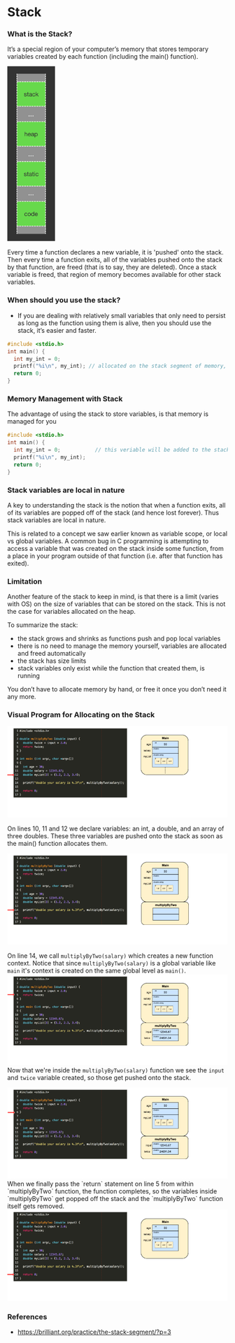 # Stack

### What is the Stack?
It’s a special region of your computer’s memory that stores temporary variables created by each function (including the main() function).

<img src="../images/memory-layout-of-running-program.png" height="400px">

Every time a function declares a new variable, it is 'pushed' onto the stack. Then every time a function exits,
all of the variables pushed onto the stack by that function, are freed (that is to say, they are deleted).
Once a stack variable is freed, that region of memory becomes available for other stack variables.

### When should you use the stack?
- If you are dealing with relatively small variables that only need to persist as long as the function using them is alive, then you should use the stack, it’s easier and faster.


```c
#include <stdio.h>
int main() {
  int my_int = 0;
  printf("%i\n", my_int); // allocated on the stack segment of memory, since we are creating this function in a code block.
  return 0;
}
```

### Memory Management with Stack 
The advantage of using the stack to store variables, is that memory is managed for you 

```c
#include <stdio.h>
int main() {
  int my_int = 0;           // this veriable will be added to the stack segment!
  printf("%i\n", my_int); 
  return 0;
}
```


### Stack variables are local in nature 
A key to understanding the stack is the notion that when a function exits, all of its
variables are popped off of the stack (and hence lost forever). Thus stack variables
are local in nature.

This is related to a concept we saw earlier known as variable scope, or local vs global variables.
A common bug in C programming is attempting to access a variable that was created on the stack inside some function, from a place in your program outside of that function (i.e. after that function has exited).

### Limitation
Another feature of the stack to keep in mind, is that there is a limit (varies with OS)
on the size of variables that can be stored on the stack. This is not the case for variables
allocated on the heap.

To summarize the stack:
- the stack grows and shrinks as functions push and pop local variables
- there is no need to manage the memory yourself, variables are allocated and freed automatically
- the stack has size limits
- stack variables only exist while the function that created them, is running


You don’t have to allocate memory by hand, or free it once you don’t need it any more.



### Visual Program for Allocating on the Stack
<img src="./images/003.png">

On lines 10, 11 and 12 we declare variables: an int, a double, and an array of three doubles. These three variables are pushed onto the stack as soon as the main() function allocates them. 

<img src="./images/004.png">

On line 14, we call `multiplyByTwo(salary)` which creates a new function context.
Notice that since `multiplyByTwo(salary)` is a global variable like `main` it's context is created on the same global level as `main()`.
<img src="./images/007.png">
Now that we're inside the `multiplyByTwo(salary)` function we see the `input`
and `twice` variable created, so those get pushed onto the stack.





<img src="./images/008.png">
When we finally pass the `return` statement on line 5 from within `multiplyByTwo` function, the function completes, so the variables inside `multiplyByTwo` get popped off the stack and the `multiplyByTwo` function
itself gets removed.

<img src="./images/009.png">



### References
- https://brilliant.org/practice/the-stack-segment/?p=3